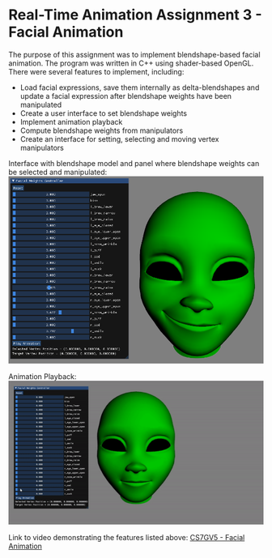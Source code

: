 # Real-Time Animation Assignment 3 - Facial Animation
The purpose of this assignment was to implement blendshape-based facial animation. The program was written in C++ using shader-based OpenGL. There were several features to implement, including:
- Load facial expressions, save them internally as delta-blendshapes and update a facial expression after blendshape weights have been manipulated
- Create a user interface to set blendshape weights
- Implement animation playback
- Compute blendshape weights from manipulators
- Create an interface for setting, selecting and moving vertex manipulators

Interface with blendshape model and panel where blendshape weights can be selected and manipulated:
![Screenshot](resource-files/face_sc.PNG)

Animation Playback:
![GIF](resource-files/face_anim.gif)

Link to video demonstrating the features listed above:
[CS7GV5 - Facial Animation](https://youtu.be/fqELB8sVoAw)

